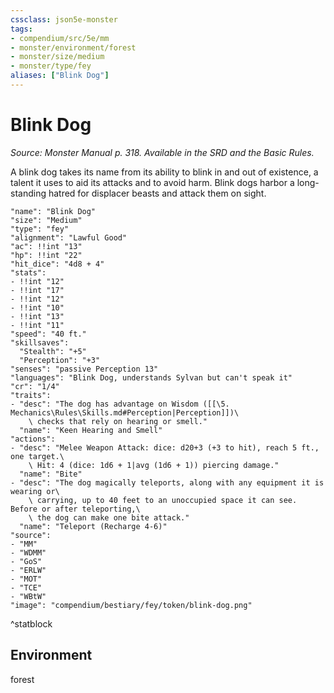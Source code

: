 ```yaml
---
cssclass: json5e-monster
tags:
- compendium/src/5e/mm
- monster/environment/forest
- monster/size/medium
- monster/type/fey
aliases: ["Blink Dog"]
---
```

# Blink Dog
*Source: Monster Manual p. 318. Available in the SRD and the Basic Rules.*  

A blink dog takes its name from its ability to blink in and out of existence, a talent it uses to aid its attacks and to avoid harm. Blink dogs harbor a long-standing hatred for displacer beasts and attack them on sight.

```statblock
"name": "Blink Dog"
"size": "Medium"
"type": "fey"
"alignment": "Lawful Good"
"ac": !!int "13"
"hp": !!int "22"
"hit_dice": "4d8 + 4"
"stats":
- !!int "12"
- !!int "17"
- !!int "12"
- !!int "10"
- !!int "13"
- !!int "11"
"speed": "40 ft."
"skillsaves":
  "Stealth": "+5"
  "Perception": "+3"
"senses": "passive Perception 13"
"languages": "Blink Dog, understands Sylvan but can't speak it"
"cr": "1/4"
"traits":
- "desc": "The dog has advantage on Wisdom ([[\5. Mechanics\Rules\Skills.md#Perception|Perception]])\
    \ checks that rely on hearing or smell."
  "name": "Keen Hearing and Smell"
"actions":
- "desc": "Melee Weapon Attack: dice: d20+3 (+3 to hit), reach 5 ft., one target.\
    \ Hit: 4 (dice: 1d6 + 1|avg (1d6 + 1)) piercing damage."
  "name": "Bite"
- "desc": "The dog magically teleports, along with any equipment it is wearing or\
    \ carrying, up to 40 feet to an unoccupied space it can see. Before or after teleporting,\
    \ the dog can make one bite attack."
  "name": "Teleport (Recharge 4-6)"
"source":
- "MM"
- "WDMM"
- "GoS"
- "ERLW"
- "MOT"
- "TCE"
- "WBtW"
"image": "compendium/bestiary/fey/token/blink-dog.png"
```
^statblock

## Environment

forest